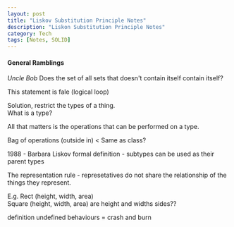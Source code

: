 ```yaml
---
layout: post
title: "Liskov Substitution Principle Notes"
description: "Liskon Substitution Principle Notes"
category: Tech
tags: [Notes, SOLID]
---
```

#### General Ramblings ####

*Uncle Bob*
Does the set of all sets that doesn't contain itself contain itself?

This statement is fale (logical loop)

Solution, restrict the types of a thing.  
What is a type?  

All that matters is the operations that can be performed on a type.  

Bag of operations (outside in) < Same as class?  

1988 - Barbara Liskov formal definition - subtypes can be used as their parent types  

The representation rule - represetatives do not share the relationship of the things they represent.  

E.g. Rect (height, width, area)  
Square (height, width, area) are height and widths sides??  

definition undefined behaviours = crash and burn  

